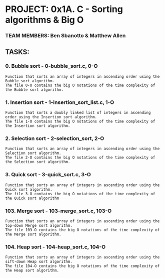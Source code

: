 # PROJECT: 0x1A. C - Sorting algorithms & Big O
### TEAM MEMBERS: Ben Sbanotto & Matthew Allen

## TASKS:
### 0. Bubble sort - 0-bubble_sort.c, 0-O
	Function that sorts an array of integers in ascending order using the Bubble sort algorithm.
	The file 0-O contains the big O notations of the time complexity of the Bubble sort algorithm.

### 1. Insertion sort - 1-insertion_sort_list.c, 1-O
	Function that sorts a doubly linked list of integers in ascending order using the Insertion sort algorithm.
	The file 1-O contains the big O notations of the time complexity of the Insertion sort algorithm.

### 2. Selection sort - 2-selection_sort, 2-O
	Function that sorts an array of integers in ascending order using the Selection sort algorithm.
	The file 2-O contains the big O notations of the time complexity of the Selection sort algorithm.

### 3. Quick sort - 3-quick_sort.c, 3-O
	Function that sorts an array of integers in ascending order using the Quick sort algorithm.
	The file 3-O contains the big O notations of the time complexity of the Quick sort algorithm

### 103. Merge sort - 103-merge_sort.c, 103-O
	Function that sorts an array of integers in ascending order using the top-down Merge sort algorithm.
	The file 103-O contains the big O notations of the time complexity of the Merge sort algorithm.

### 104. Heap sort - 104-heap_sort.c, 104-O
	Function that sorts an array of integers in ascending order using the sift-down Heap sort algorithm.
	The file 104-O contains the big O notations of the time complexity of the Heap sort algorithm.
